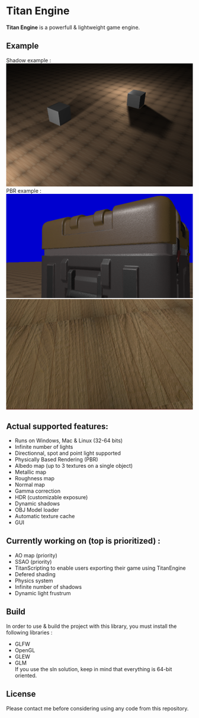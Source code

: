 # Titan Engine

**Titan Engine** is a powerfull & lightweight game engine.

## Example
Shadow example :
![Example](example3.png "Example of actual titan rendering")
PBR example :
![Example](example5.png "Example of actual titan rendering")
![Example](example4.png "Example of actual titan rendering")

## Actual supported features:
- Runs on Windows, Mac & Linux (32-64 bits)
- Infinite number of lights
- Directionnal, spot and point light supported
- Physically Based Rendering (PBR)
- Albedo map (up to 3 textures on a single object)
- Metallic map
- Roughness map
- Normal map
- Gamma correction
- HDR (customizable exposure)
- Dynamic shadows
- OBJ Model loader
- Automatic texture cache
- GUI

## Currently working on (top is prioritized) :
- AO map (priority)
- SSAO (priority)
- TitanScripting to enable users exporting their game using TitanEngine
- Defered shading
- Physics system
- Infinite number of shadows
- Dynamic light frustrum

## Build
In order to use & build the project with this library, you must install the following libraries :
- GLFW
- OpenGL
- GLEW
- GLM </br>
If you use the sln solution, keep in mind that everything is 64-bit oriented.

## License
Please contact me before considering using any code from this repository.